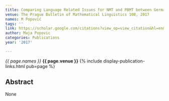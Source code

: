 ```yaml
---
title: Comparing Language Related Issues for NMT and PBMT between German and English
venue: The Prague Bulletin of Mathematical Linguistics 108, 2017
names: M Popović
tags: ''
link: https://scholar.google.com/citations?view_op=view_citation&hl=en&user=KdAV2Y0AAAAJ&pagesize=100&sortby=pubdate&citation_for_view=KdAV2Y0AAAAJ:Tiz5es2fbqcC
author: Maja Popovic
categories: Publications
year: '2017'

---
```


*{{ page.names }}*
**{{ page.venue }}**
{% include display-publication-links.html pub=page %}
## Abstract

None